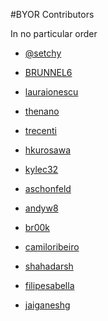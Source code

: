 #BYOR Contributors

In no particular order

- [@setchy](https://github.com/setchy)

- [BRUNNEL6](https://github.com/BRUNNEL6)

- [lauraionescu](https://github.com/lauraionescu)

- [thenano](https://github.com/thenano)

- [trecenti](https://github.com/trecenti)

- [hkurosawa](https://github.com/hkurosawa)

- [kylec32](https://github.com/kylec32)

- [aschonfeld](https://github.com/aschonfeld)

- [andyw8](https://github.com/andyw8)

- [br00k](https://github.com/br00k)

- [camiloribeiro](https://github.com/camiloribeiro)

- [shahadarsh](https://github.com/shahadarsh)

- [filipesabella](https://github.com/filipesabella)

- [jaiganeshg](https://github.com/jaiganeshg)
